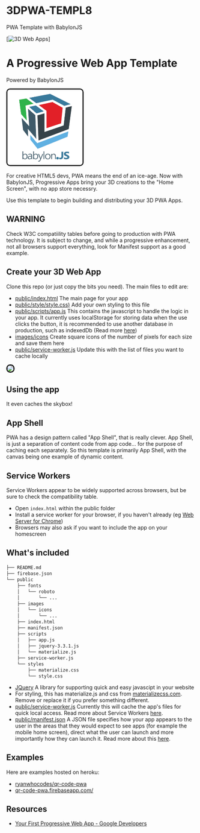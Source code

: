 # 3DPWA-TEMPL8
PWA Template with BabylonJS

[![3D Web Apps](curio/curio1.png)]

# A Progressive Web App Template

Powered by BabylonJS

<img src="curio/babylonlogo1.png" width="200" border="3" style="border-radius: 10px;">

For creative HTML5 devs, PWA means the end of an ice-age. Now with BabylonJS, Progressive Apps bring your 3D creations to the "Home Screen", with no app store necessry.

Use this template to begin building and distributing your 3D PWA Apps. 


## WARNING

Check W3C compatiility tables before going to production with PWA technology. It is subject to change, and while a progressive enhancement, not all browsers support everything, look for Manifest support as a good example.


## Create your 3D Web App

Clone this repo (or just copy the bits you need). The main files to edit are:  

- [public/index.html](public/index.html) The main page for your app
- [public/style/style.css)](public/style/style.css) Add your own styling to this file
- [public/scripts/app.js](public/scripts/app.js) This contains the javascript to handle the logic in your app. It currently uses localStorage for storing data when the use clicks the button, it is recommended to use another database in production, such as indexedDb (Read more [here](https://developers.google.com/web/fundamentals/codelabs/your-first-pwapp/#intercept_the_network_request_and_cache_the_response))
- [images/icons](images/icons) Create square icons of the number of pixels for each size and save them here
- [public/service-worker.js](public/service-worker.js) Update this with the list of files you want to cache locally

<img src="curio/curio1.png" width="200" border="3" style="border-radius: 10px;">

## Using the app

It even caches the skybox!


## App Shell

PWA has a design pattern called "App Shell", that is really clever. App Shell, is just a separation of content code from app code... for the purpose of caching each separately. So this template is primarily App Shell, with the canvas being one example of dynamic content.


## Service Workers

Service Workers appear to be widely supported across browsers, but be sure to check the compatibility table. 

- Open `index.html` within the public folder
- Install a service worker for your browser, if you haven't already (eg [Web Server for Chrome](https://developers.google.com/web/fundamentals/codelabs/your-first-pwapp/#install_and_verify_web_server))
- Browsers may also ask if you want to include the app on your homescreen

## What's included

```
├── README.md
├── firebase.json
└── public
    ├── fonts
    │   └── roboto
    │       └── ...
    ├── images
    │   └── icons
    │       └── ...
    ├── index.html
    ├── manifest.json
    ├── scripts
    │   ├── app.js
    │   ├── jquery-3.3.1.js
    │   └── materialize.js
    ├── service-worker.js
    └── styles
        ├── materialize.css
        └── style.css
```

- [JQuery](https://jquery.com/) A library for supporting quick and easy javascipt in your website
- For styling, this has materialize.js and css from [materializecss.com](http://materializecss.com/). Remove or replace it if you prefer something different.
- [public/service-worker.js](public/service-worker.js) Currently this will cache the app's files for quick local access. Read more about Service Workers [here](https://developers.google.com/web/fundamentals/primers/service-workers/).
- [public/manifest.json](public/manifest.json) A JSON file specifies how your app appears to the user in the areas that they would expect to see apps (for example the mobile home screen), direct what the user can launch and more importantly how they can launch it. Read more about this [here](https://developers.google.com/web/fundamentals/codelabs/your-first-pwapp/#support_native_integration).

## Examples

Here are examples hosted on heroku:
- [ryanwhocodes/qr-code-pwa](https://github.com/ryanwhocodes/qr-code-pwa)
- [qr-code-pwa.firebaseapp.com/](https://qr-code-pwa.firebaseapp.com/)

## Resources

- [Your First Progressive Web App - Google Developers](https://developers.google.com/web/fundamentals/codelabs/your-first-pwapp/)
